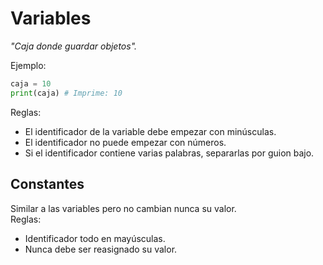 # Variables

*"Caja donde guardar objetos".*

Ejemplo:
```python
caja = 10
print(caja) # Imprime: 10
```

Reglas:
* El identificador de la variable debe empezar con minúsculas.
* El identificador no puede empezar con números.
* Si el identificador contiene varias palabras, separarlas por guion bajo.

## Constantes 

Similar a las variables pero no cambian nunca su valor.   
Reglas:
* Identificador todo en mayúsculas.
* Nunca debe ser reasignado su valor.